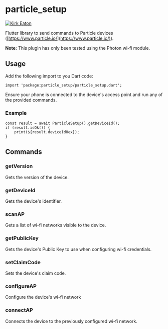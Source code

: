 # particle_setup

[![Kirk Eaton](https://circleci.com/gh/kirkeaton/particle_setup.svg?style=svg)](https://circleci.com/gh/kirkeaton/particle_setup)

Flutter library to send commands to Particle devices ([https://www.particle.io/](https://www.particle.io/)).

**Note:** This plugin has only been tested using the Photon wi-fi module.

## Usage

Add the following import to you Dart code:

```
import 'package:particle_setup/particle_setup.dart';
```

Ensure your phone is connected to the device's access point and run any of the provided commands.

### Example

```
const result = await ParticleSetup().getDeviceId();
if (result.isOk()) {
    print(${result.deviceIdHex});
}
```

## Commands

### getVersion

Gets the version of the device.

### getDeviceId

Gets the device's identifier.

### scanAP

Gets a list of wi-fi networks visible to the device.

### getPublicKey

Gets the device's Public Key to use when configuring wi-fi credentials.

### setClaimCode

Sets the device's claim code.

### configureAP

Configure the device's wi-fi network

### connectAP

Connects the device to the previously configured wi-fi network.
